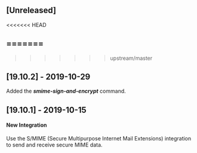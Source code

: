 ## [Unreleased]
<<<<<<< HEAD

=======
-
>>>>>>> upstream/master

## [19.10.2] - 2019-10-29
Added the ***smime-sign-and-encrypt*** command.

## [19.10.1] - 2019-10-15
#### New Integration
Use the S/MIME (Secure Multipurpose Internet Mail Extensions) integration to send and receive secure MIME data.

